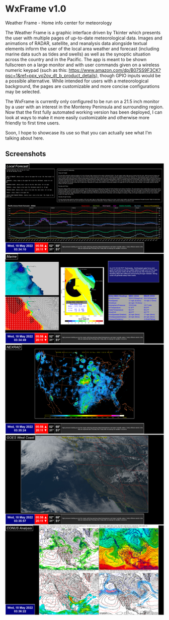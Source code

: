 # WxFrame v1.0
 Weather Frame - Home info center for meteorology
 
 The Weather Frame is a graphic interface driven by Tkinter which presents the user with multiple pages of up-to-date meteorological data.  Images and animations of RADAR, satellite, and reanalysis data alongside textual elements inform the user of the local area weather and forecast (including marine data such as tides and swells) as well as the synoptic situation across the country and in the Pacific.  The app is meant to be shown fullscreen on a large monitor and with user commands given on a wireless numeric keypad (such as this: https://www.amazon.com/dp/B07SS9F3CK?psc=1&ref=ppx_yo2ov_dt_b_product_details), though GPIO inputs would be a possible alternative.  While intended for users with a meteorological background, the pages are customizable and more concise configurations may be selected.
 
 The WxFrame is currently only configured to be run on a 21.5 inch monitor by a user with an interest in the Monterey Peninsula and surrounding region.  Now that the first fully automated working version has been deployed, I can look at ways to make it more easily customizable and otherwise more friendly to first time users.  
 
 Soon, I hope to showcase its use so that you can actually see what I'm talking about here.

## Screenshots

![homepage](img/figures/homepage.png)
![marine](img/figures/marine.png)
![nexrad](img/figures/radar.png)
![goes](img/figures/satellite.png)
![conus](img/figures/conus.png)
